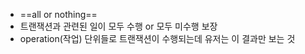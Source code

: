 - ==all or nothing==
- 트랜잭션과 관련된 일이 모두 수행 or 모두 미수행 보장
- operation(작업) 단위들로 트랜잭션이 수행되는데 유저는 이 결과만 보는 것